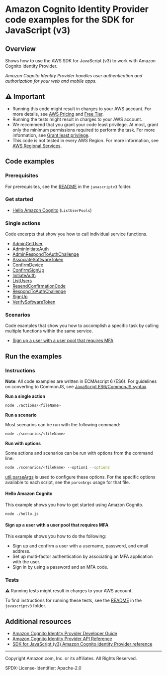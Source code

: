 # Amazon Cognito Identity Provider code examples for the SDK for JavaScript (v3)

## Overview

Shows how to use the AWS SDK for JavaScript (v3) to work with Amazon Cognito Identity Provider.

<!--custom.overview.start-->
<!--custom.overview.end-->

_Amazon Cognito Identity Provider handles user authentication and authorization for your web and mobile apps._

## ⚠ Important

* Running this code might result in charges to your AWS account. For more details, see [AWS Pricing](https://aws.amazon.com/pricing/) and [Free Tier](https://aws.amazon.com/free/).
* Running the tests might result in charges to your AWS account.
* We recommend that you grant your code least privilege. At most, grant only the minimum permissions required to perform the task. For more information, see [Grant least privilege](https://docs.aws.amazon.com/IAM/latest/UserGuide/best-practices.html#grant-least-privilege).
* This code is not tested in every AWS Region. For more information, see [AWS Regional Services](https://aws.amazon.com/about-aws/global-infrastructure/regional-product-services).

<!--custom.important.start-->
<!--custom.important.end-->

## Code examples

### Prerequisites

For prerequisites, see the [README](../../README.md#Prerequisites) in the `javascriptv3` folder.


<!--custom.prerequisites.start-->
<!--custom.prerequisites.end-->

### Get started

- [Hello Amazon Cognito](hello.js#L6) (`ListUserPools`)


### Single actions

Code excerpts that show you how to call individual service functions.

- [AdminGetUser](actions/admin-get-user.js#L9)
- [AdminInitiateAuth](actions/admin-initiate-auth.js#L10)
- [AdminRespondToAuthChallenge](actions/admin-respond-to-auth-challenge.js#L10)
- [AssociateSoftwareToken](actions/associate-software-token.js#L9)
- [ConfirmDevice](actions/confirm-device.js#L9)
- [ConfirmSignUp](actions/confirm-sign-up.js#L9)
- [InitiateAuth](actions/initiate-auth.js#L10)
- [ListUsers](actions/list-users.js#L9)
- [ResendConfirmationCode](actions/resend-confirmation-code.js#L9)
- [RespondToAuthChallenge](actions/respond-to-auth-challenge.js#L10)
- [SignUp](actions/sign-up.js#L9)
- [VerifySoftwareToken](actions/verify-software-token.js#L9)

### Scenarios

Code examples that show you how to accomplish a specific task by calling multiple
functions within the same service.

- [Sign up a user with a user pool that requires MFA](actions/admin-initiate-auth.js)


<!--custom.examples.start-->
<!--custom.examples.end-->

## Run the examples

### Instructions

**Note**: All code examples are written in ECMAscript 6 (ES6). For guidelines on converting to CommonJS, see
[JavaScript ES6/CommonJS syntax](https://docs.aws.amazon.com/sdk-for-javascript/v3/developer-guide/sdk-examples-javascript-syntax.html).

**Run a single action**

```bash
node ./actions/<fileName>
```

**Run a scenario**

Most scenarios can be run with the following command:
```bash
node ./scenarios/<fileName>
```

**Run with options**

Some actions and scenarios can be run with options from the command line:
```bash
node ./scenarios/<fileName> --option1 --option2
```
[util.parseArgs](https://nodejs.org/api/util.html#utilparseargsconfig) is used to configure
these options. For the specific options available to each script, see the `parseArgs` usage
for that file.

<!--custom.instructions.start-->
<!--custom.instructions.end-->

#### Hello Amazon Cognito

This example shows you how to get started using Amazon Cognito.

```bash
node ./hello.js
```


#### Sign up a user with a user pool that requires MFA

This example shows you how to do the following:

- Sign up and confirm a user with a username, password, and email address.
- Set up multi-factor authentication by associating an MFA application with the user.
- Sign in by using a password and an MFA code.

<!--custom.scenario_prereqs.cognito-identity-provider_Scenario_SignUpUserWithMfa.start-->
<!--custom.scenario_prereqs.cognito-identity-provider_Scenario_SignUpUserWithMfa.end-->


<!--custom.scenarios.cognito-identity-provider_Scenario_SignUpUserWithMfa.start-->
<!--custom.scenarios.cognito-identity-provider_Scenario_SignUpUserWithMfa.end-->

### Tests

⚠ Running tests might result in charges to your AWS account.


To find instructions for running these tests, see the [README](../../README.md#Tests)
in the `javascriptv3` folder.



<!--custom.tests.start-->
<!--custom.tests.end-->

## Additional resources

- [Amazon Cognito Identity Provider Developer Guide](https://docs.aws.amazon.com/cognito/latest/developerguide/cognito-user-identity-pools.html)
- [Amazon Cognito Identity Provider API Reference](https://docs.aws.amazon.com/cognito-user-identity-pools/latest/APIReference/Welcome.html)
- [SDK for JavaScript (v3) Amazon Cognito Identity Provider reference](https://docs.aws.amazon.com/AWSJavaScriptSDK/v3/latest/client/cognito-identity-provider)

<!--custom.resources.start-->
<!--custom.resources.end-->

---

Copyright Amazon.com, Inc. or its affiliates. All Rights Reserved.

SPDX-License-Identifier: Apache-2.0